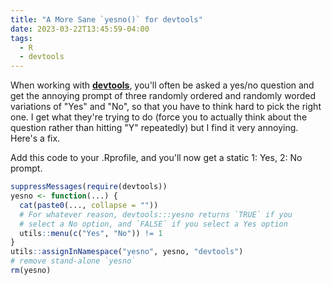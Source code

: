 ```yaml
---
title: "A More Sane `yesno()` for devtools"
date: 2023-03-22T13:45:59-04:00
tags:
  - R
  - devtools
---
```


When working with [**devtools**](https://devtools.r-lib.org/), you'll often be
asked a yes/no question and get the annoying prompt of three randomly ordered
and randomly worded variations of "Yes" and "No", so that you have to think hard
to pick the right one. I get what they're trying to do (force you to actually
think about the question rather than hitting "Y" repeatedly) but I find it very
annoying. Here's a fix.

Add this code to your .Rprofile, and you'll now get a static 1: Yes, 2: No
prompt.

```r
suppressMessages(require(devtools))
yesno <- function(...) {
  cat(paste0(..., collapse = ""))
  # For whatever reason, devtools:::yesno returns `TRUE` if you
  # select a No option, and `FALSE` if you select a Yes option
  utils::menu(c("Yes", "No")) != 1
}
utils::assignInNamespace("yesno", yesno, "devtools")
# remove stand-alone `yesno`
rm(yesno)
```
